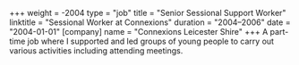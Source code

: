 +++
weight = -2004
type = "job"
title = "Senior Sessional Support Worker"
linktitle = "Sessional Worker at Connexions"
duration = "2004–2006"
date = "2004-01-01"
[company]
  name = "Connexions Leicester Shire"
+++
A part-time job where I supported and led groups of young people to carry out various activities including attending meetings.
